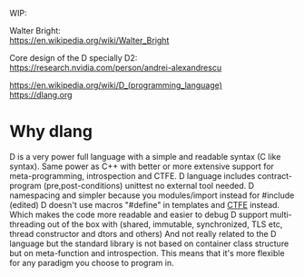 WIP:

Walter Bright:  
https://en.wikipedia.org/wiki/Walter_Bright

Core design of the D specially D2:  
https://research.nvidia.com/person/andrei-alexandrescu  

https://en.wikipedia.org/wiki/D_(programming_language)  
https://dlang.org  

# Why dlang


D is a very power full language with a simple and readable syntax (C like syntax).
Same power as C++ with better or more extensive support for meta-programming, introspection and CTFE.
D language includes contract-program (pre,post-conditions) unittest no external tool needed.
D namespacing and simpler  because you modules/import instead for #include (edited) 
D doesn't use macros "#define" in templates and [CTFE](https://tour.dlang.org/tour/en/gems/compile-time-function-evaluation-ctfe "Compile Time Function Evaluation") instead. Which makes the code more readable and easier to debug
D support multi-threading out of the box with (shared, immutable, synchronized, TLS etc, thread constructor and dtors and others)
And not really related to the D language but the standard library is not based on container class structure but on meta-function and introspection. This means that it's more flexible for any paradigm you choose to program in.
